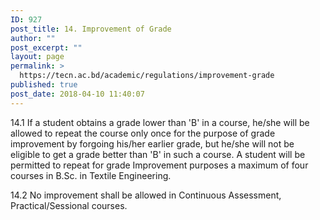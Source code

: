 ```yaml
---
ID: 927
post_title: 14. Improvement of Grade
author: ""
post_excerpt: ""
layout: page
permalink: >
  https://tecn.ac.bd/academic/regulations/improvement-grade
published: true
post_date: 2018-04-10 11:40:07
---
```

14.1 If a student obtains a grade lower than 'B' in a course, he/she will be allowed to repeat the course only once for the purpose of grade improvement by forgoing his/her earlier grade, but he/she will not be eligible to get a grade better than 'B' in such a course. A student will be permitted to repeat for grade Improvement purposes a maximum of four courses in B.Sc. in Textile Engineering.

14.2 No improvement shall be allowed in Continuous Assessment, Practical/Sessional courses.